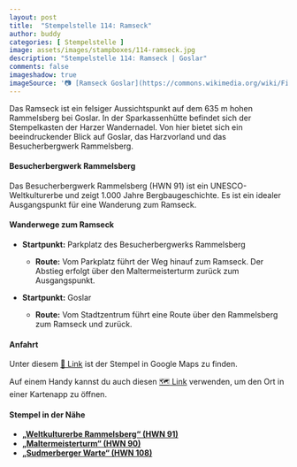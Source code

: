 ```yaml
---
layout: post
title:  "Stempelstelle 114: Ramseck"
author: buddy
categories: [ Stempelstelle ]
image: assets/images/stampboxes/114-ramseck.jpg
description: "Stempelstelle 114: Ramseck | Goslar"
comments: false
imageshadow: true
imageSource: '📷 [Ramseck Goslar](https://commons.wikimedia.org/wiki/File:Ramseck_Goslar.jpg) von <a href="//commons.wikimedia.org/wiki/User:B.Thomas95" title="User:B.Thomas95">Thomas Binder</a> unter Lizenz [CC BY-SA 4.0](https://creativecommons.org/licenses/by-sa/4.0)'
---
```


Das Ramseck ist ein felsiger Aussichtspunkt auf dem 635 m hohen Rammelsberg bei Goslar. In der Sparkassenhütte befindet sich der Stempelkasten der Harzer Wandernadel. Von hier bietet sich ein beeindruckender Blick auf Goslar, das Harzvorland und das Besucherbergwerk Rammelsberg. 

#### Besucherbergwerk Rammelsberg

Das Besucherbergwerk Rammelsberg (HWN 91) ist ein UNESCO-Weltkulturerbe und zeigt 1.000 Jahre Bergbaugeschichte. Es ist ein idealer Ausgangspunkt für eine Wanderung zum Ramseck. 

#### Wanderwege zum Ramseck

- **Startpunkt:** Parkplatz des Besucherbergwerks Rammelsberg
  - **Route:** Vom Parkplatz führt der Weg hinauf zum Ramseck. Der Abstieg erfolgt über den Maltermeisterturm zurück zum Ausgangspunkt. 

- **Startpunkt:** Goslar
  - **Route:** Vom Stadtzentrum führt eine Route über den Rammelsberg zum Ramseck und zurück. 

#### Anfahrt

Unter diesem [📍 Link](https://www.google.com/maps/dir/?api=1&origin=&destination=51.88848%2C%2010.42668) ist der Stempel in Google Maps zu finden.

<div class="android-only">
  Auf einem Handy kannst du auch diesen 
  <a href="geo:51.88848,10.42668">🗺️ Link</a> 
  verwenden, um den Ort in einer Kartenapp zu öffnen.
  <p></p>
</div>

#### Stempel in der Nähe

- [**„Weltkulturerbe Rammelsberg“ (HWN 91)**](/stempelstelle-91-weltkulturerbe-rammelsberg)
- [**„Maltermeisterturm“ (HWN 90)**](/stempelstelle-90-maltermeisterturm)
- [**„Sudmerberger Warte“ (HWN 108)**](/stempelstelle-108-sudmerberger-warte)
